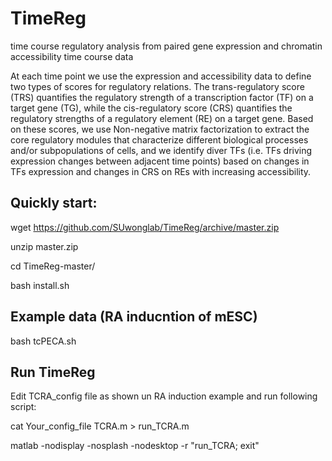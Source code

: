 # TimeReg
time course regulatory analysis from paired gene expression and chromatin accessibility time course data 

At each time point we use the expression and accessibility data to define two types of scores for regulatory relations. 
The trans-regulatory score (TRS) quantifies the regulatory strength of a transcription factor (TF) on a target gene (TG), 
while the cis-regulatory score (CRS) quantifies the regulatory strengths of a regulatory element (RE) on a target gene. 
Based on these scores, we use Non-negative matrix factorization to extract the core regulatory modules that characterize different 
biological processes and/or subpopulations of cells, and we identify diver TFs (i.e. TFs driving expression changes between adjacent
time points) based on changes in TFs expression and changes in CRS on REs with increasing accessibility.

## Quickly start:

wget https://github.com/SUwonglab/TimeReg/archive/master.zip

unzip master.zip

cd TimeReg-master/

bash install.sh

## Example data (RA inducntion of mESC)
bash tcPECA.sh
## Run TimeReg 
Edit TCRA_config file as shown un RA induction example and run following script:

cat Your_config_file TCRA.m > run_TCRA.m

matlab -nodisplay -nosplash -nodesktop -r "run_TCRA; exit"

